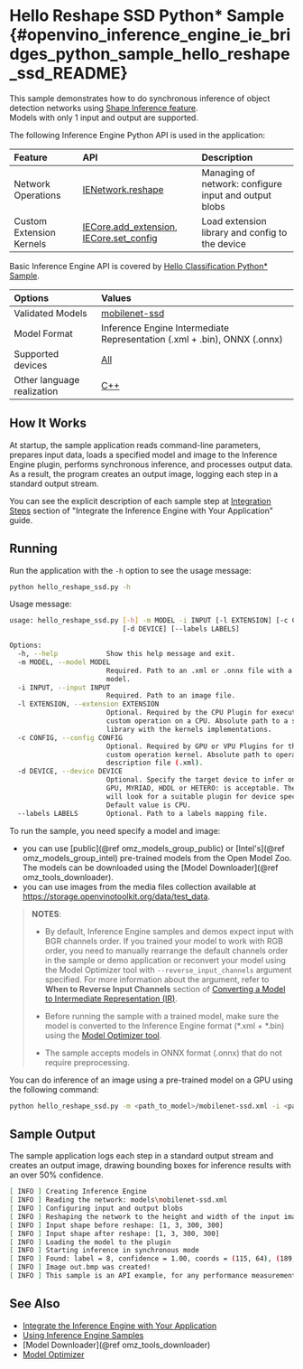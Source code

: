 # Hello Reshape SSD Python* Sample {#openvino_inference_engine_ie_bridges_python_sample_hello_reshape_ssd_README}

This sample demonstrates how to do synchronous inference of object detection networks using [Shape Inference feature](../../../../../docs/IE_DG/ShapeInference.md).  
Models with only 1 input and output are supported.

The following Inference Engine Python API is used in the application:

| Feature                  | API                                                                                                             | Description                                           |
| :----------------------- | :-------------------------------------------------------------------------------------------------------------- | :---------------------------------------------------- |
| Network Operations       | [IENetwork.reshape] | Managing of network: configure input and output blobs |
| Custom Extension Kernels | [IECore.add_extension], [IECore.set_config]                                                                     | Load extension library and config to the device       |

Basic Inference Engine API is covered by [Hello Classification Python* Sample](../hello_classification/README.md).

| Options                    | Values                                                                                                                      |
| :------------------------- | :-------------------------------------------------------------------------------------------------------------------------- |
| Validated Models           | [mobilenet-ssd](https://github.com/openvinotoolkit/open_model_zoo/blob/master/models/public/mobilenet-ssd/mobilenet-ssd.md) |
| Model Format               | Inference Engine Intermediate Representation (.xml + .bin), ONNX (.onnx)                                                    |
| Supported devices          | [All](../../../../../docs/IE_DG/supported_plugins/Supported_Devices.md)                                                     |
| Other language realization | [C++](../../../../samples/hello_reshape_ssd/README.md)                                                                                |

## How It Works

At startup, the sample application reads command-line parameters, prepares input data, loads a specified model and image to the Inference Engine plugin, performs synchronous inference, and processes output data.  
As a result, the program creates an output image, logging each step in a standard output stream.

You can see the explicit description of
each sample step at [Integration Steps](../../../../../docs/IE_DG/Integrate_with_customer_application_new_API.md) section of "Integrate the Inference Engine with Your Application" guide.

## Running

Run the application with the <code>-h</code> option to see the usage message:

```sh
python hello_reshape_ssd.py -h
```

Usage message:

```sh
usage: hello_reshape_ssd.py [-h] -m MODEL -i INPUT [-l EXTENSION] [-c CONFIG]
                            [-d DEVICE] [--labels LABELS]

Options:
  -h, --help            Show this help message and exit.
  -m MODEL, --model MODEL
                        Required. Path to an .xml or .onnx file with a trained
                        model.
  -i INPUT, --input INPUT
                        Required. Path to an image file.
  -l EXTENSION, --extension EXTENSION
                        Optional. Required by the CPU Plugin for executing the
                        custom operation on a CPU. Absolute path to a shared
                        library with the kernels implementations.
  -c CONFIG, --config CONFIG
                        Optional. Required by GPU or VPU Plugins for the
                        custom operation kernel. Absolute path to operation
                        description file (.xml).
  -d DEVICE, --device DEVICE
                        Optional. Specify the target device to infer on; CPU,
                        GPU, MYRIAD, HDDL or HETERO: is acceptable. The sample
                        will look for a suitable plugin for device specified.
                        Default value is CPU.
  --labels LABELS       Optional. Path to a labels mapping file.
```

To run the sample, you need specify a model and image:
- you can use [public](@ref omz_models_group_public) or [Intel's](@ref omz_models_group_intel) pre-trained models from the Open Model Zoo. The models can be downloaded using the [Model Downloader](@ref omz_tools_downloader).
- you can use images from the media files collection available at https://storage.openvinotoolkit.org/data/test_data.

> **NOTES**:
>
> - By default, Inference Engine samples and demos expect input with BGR channels order. If you trained your model to work with RGB order, you need to manually rearrange the default channels order in the sample or demo application or reconvert your model using the Model Optimizer tool with `--reverse_input_channels` argument specified. For more information about the argument, refer to **When to Reverse Input Channels** section of [Converting a Model to Intermediate Representation (IR)](../../../../../docs/MO_DG/prepare_model/convert_model/Converting_Model.md).
>
> - Before running the sample with a trained model, make sure the model is converted to the Inference Engine format (\*.xml + \*.bin) using the [Model Optimizer tool](../../../../../docs/MO_DG/Deep_Learning_Model_Optimizer_DevGuide.md).
>
> - The sample accepts models in ONNX format (.onnx) that do not require preprocessing.

You can do inference of an image using a pre-trained model on a GPU using the following command:

```sh
python hello_reshape_ssd.py -m <path_to_model>/mobilenet-ssd.xml -i <path_to_image>/cat.bmp -d GPU
```

## Sample Output

The sample application logs each step in a standard output stream and creates an output image, drawing bounding boxes for inference results with an over 50% confidence.

```sh
[ INFO ] Creating Inference Engine
[ INFO ] Reading the network: models\mobilenet-ssd.xml
[ INFO ] Configuring input and output blobs
[ INFO ] Reshaping the network to the height and width of the input image
[ INFO ] Input shape before reshape: [1, 3, 300, 300]
[ INFO ] Input shape after reshape: [1, 3, 300, 300]
[ INFO ] Loading the model to the plugin
[ INFO ] Starting inference in synchronous mode
[ INFO ] Found: label = 8, confidence = 1.00, coords = (115, 64), (189, 182)
[ INFO ] Image out.bmp was created!
[ INFO ] This sample is an API example, for any performance measurements please use the dedicated benchmark_app tool
```

## See Also

- [Integrate the Inference Engine with Your Application](../../../../../docs/IE_DG/Integrate_with_customer_application_new_API.md)
- [Using Inference Engine Samples](../../../../../docs/IE_DG/Samples_Overview.md)
- [Model Downloader](@ref omz_tools_downloader)
- [Model Optimizer](../../../../../docs/MO_DG/Deep_Learning_Model_Optimizer_DevGuide.md)

[IECore]:https://docs.openvinotoolkit.org/latest/ie_python_api/classie__api_1_1IECore.html
[IECore.add_extension]:https://docs.openvinotoolkit.org/latest/ie_python_api/classie__api_1_1IECore.html#a8a4b671a9928c7c059bd1e76d2333967
[IECore.set_config]:https://docs.openvinotoolkit.org/latest/ie_python_api/classie__api_1_1IECore.html#a2c738cee90fca27146e629825c039a05
[IECore.read_network]:https://docs.openvinotoolkit.org/latest/ie_python_api/classie__api_1_1IECore.html#a0d69c298618fab3a08b855442dca430f
[IENetwork.input_info]:https://docs.openvinotoolkit.org/latest/ie_python_api/classie__api_1_1IENetwork.html#data_fields
[IENetwork.outputs]:https://docs.openvinotoolkit.org/latest/ie_python_api/classie__api_1_1IENetwork.html#data_fields
[InputInfoPtr.precision]:https://docs.openvinotoolkit.org/latest/ie_python_api/classie__api_1_1InputInfoPtr.html#data_fields
[DataPtr.precision]:https://docs.openvinotoolkit.org/latest/ie_python_api/classie__api_1_1DataPtr.html#data_fields
[IECore.load_network]:https://docs.openvinotoolkit.org/latest/ie_python_api/classie__api_1_1IECore.html#ac9a2e043d14ccfa9c6bbf626cfd69fcc
[IENetwork.reshape]:https://docs.openvinotoolkit.org/latest/ie_python_api/classie__api_1_1IENetwork.html#a6683f0291db25f908f8d6720ab2f221a
[ExecutableNetwork.infer]:https://docs.openvinotoolkit.org/latest/ie_python_api/classie__api_1_1ExecutableNetwork.html#aea96e8e534c8e23d8b257bad11063519
